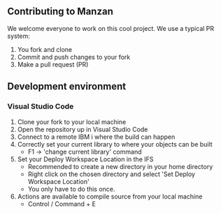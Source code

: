 ## Contributing to Manzan

We welcome everyone to work on this cool project. We use a typical PR system:

1. You fork and clone
2. Commit and push changes to your fork
3. Make a pull request (PR)

## Development environment

### Visual Studio Code

1. Clone your fork to your local machine
2. Open the repository up in Visual Studio Code
3. Connect to a remote IBM i where the build can happen
4. Correctly set your current library to where your objects can be built
   * F1 -> 'change current library' command
5. Set your Deploy Workspace Location in the IFS
   * Recommended to create a new directory in your home directory
   * Right click on the chosen directory and select 'Set Deploy Workspace Location'
   * You only have to do this once.
6. Actions are available to compile source from your local machine
   * Control / Command + E